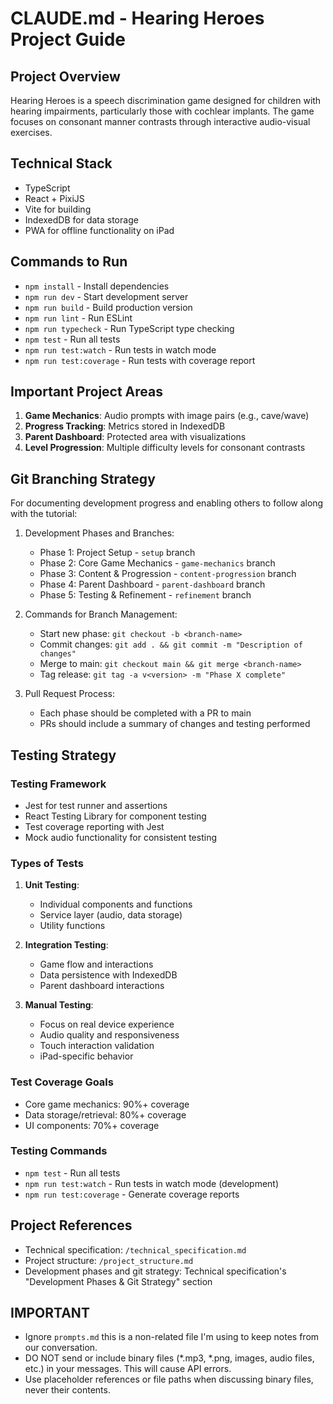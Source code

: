 # CLAUDE.md - Hearing Heroes Project Guide

## Project Overview
Hearing Heroes is a speech discrimination game designed for children with hearing impairments, particularly those with cochlear implants. The game focuses on consonant manner contrasts through interactive audio-visual exercises.

## Technical Stack
- TypeScript
- React + PixiJS
- Vite for building
- IndexedDB for data storage
- PWA for offline functionality on iPad

## Commands to Run
- `npm install` - Install dependencies
- `npm run dev` - Start development server
- `npm run build` - Build production version
- `npm run lint` - Run ESLint
- `npm run typecheck` - Run TypeScript type checking
- `npm test` - Run all tests
- `npm run test:watch` - Run tests in watch mode
- `npm run test:coverage` - Run tests with coverage report

## Important Project Areas
1. **Game Mechanics**: Audio prompts with image pairs (e.g., cave/wave)
2. **Progress Tracking**: Metrics stored in IndexedDB
3. **Parent Dashboard**: Protected area with visualizations
4. **Level Progression**: Multiple difficulty levels for consonant contrasts

## Git Branching Strategy
For documenting development progress and enabling others to follow along with the tutorial:

1. Development Phases and Branches:
   - Phase 1: Project Setup - `setup` branch
   - Phase 2: Core Game Mechanics - `game-mechanics` branch
   - Phase 3: Content & Progression - `content-progression` branch
   - Phase 4: Parent Dashboard - `parent-dashboard` branch
   - Phase 5: Testing & Refinement - `refinement` branch

2. Commands for Branch Management:
   - Start new phase: `git checkout -b <branch-name>`
   - Commit changes: `git add . && git commit -m "Description of changes"`
   - Merge to main: `git checkout main && git merge <branch-name>`
   - Tag release: `git tag -a v<version> -m "Phase X complete"`

3. Pull Request Process:
   - Each phase should be completed with a PR to main
   - PRs should include a summary of changes and testing performed

## Testing Strategy

### Testing Framework
- Jest for test runner and assertions
- React Testing Library for component testing
- Test coverage reporting with Jest
- Mock audio functionality for consistent testing

### Types of Tests
1. **Unit Testing**:
   - Individual components and functions
   - Service layer (audio, data storage)
   - Utility functions

2. **Integration Testing**:
   - Game flow and interactions
   - Data persistence with IndexedDB
   - Parent dashboard interactions

3. **Manual Testing**:
   - Focus on real device experience
   - Audio quality and responsiveness
   - Touch interaction validation
   - iPad-specific behavior

### Test Coverage Goals
- Core game mechanics: 90%+ coverage
- Data storage/retrieval: 80%+ coverage
- UI components: 70%+ coverage

### Testing Commands
- `npm test` - Run all tests
- `npm run test:watch` - Run tests in watch mode (development)
- `npm run test:coverage` - Generate coverage reports

## Project References
- Technical specification: `/technical_specification.md`
- Project structure: `/project_structure.md`
- Development phases and git strategy: Technical specification's "Development Phases & Git Strategy" section

## IMPORTANT
- Ignore `prompts.md` this is a non-related file I'm using to keep notes from our conversation.
- DO NOT send or include binary files (*.mp3, *.png, images, audio files, etc.) in your messages. This will cause API errors.
- Use placeholder references or file paths when discussing binary files, never their contents.